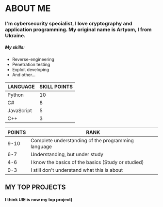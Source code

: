 # ABOUT ME
### I'm cybersecurity specialist, I love cryptography and application programming. My original name is Artyom, I from Ukraine.

##### My skills:
- Reverse-engineering
- Penetration testing 
- Exploit developing
- And other...

| LANGUAGE | SKILL POINTS |
| -------- | ------------ |
| Python | 10 |
| C# | 8 |
| JavaScript | 5 |
| C++ | 3 |

| POINTS | RANK |
| ------ | ---- |
| 9-10   | Complete understanding of the programming language |
| 6-7    | Understanding, but under study |
| 4-6    | I know the basics of the basics (Study or studied) |
| 0-3    | I still don't understand what this is about |

## MY TOP PROJECTS

#### I think UIE is now my top project)

